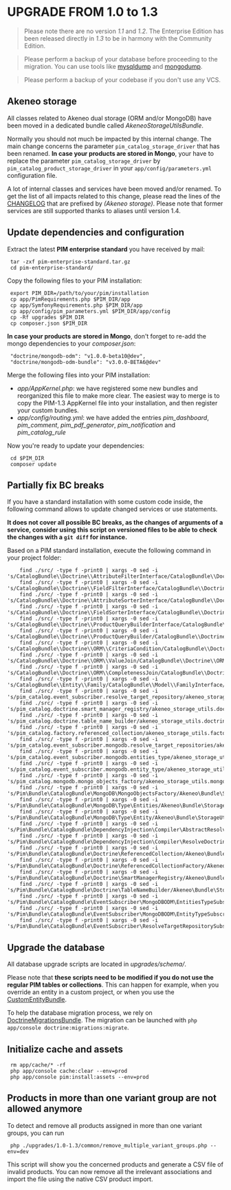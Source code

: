 # UPGRADE FROM 1.0 to 1.3

> Please note there are no version *1.1* and *1.2*. The Enterprise Edition has been released directly in *1.3* to be in harmony with the Community Edition.

> Please perform a backup of your database before proceeding to the migration. You can use tools like  [mysqldump](http://dev.mysql.com/doc/refman/5.1/en/mysqldump.html) and [mongodump](http://docs.mongodb.org/manual/reference/program/mongodump/).

> Please perform a backup of your codebase if you don't use any VCS.

## Akeneo storage

All classes related to Akeneo dual storage (ORM and/or MongoDB) have been moved in a dedicated bundle called *AkeneoStorageUtilsBundle*.

Normally you should not much be impacted by this internal change. The main change concerns the parameter `pim_catalog_storage_driver` that has been renamed. 
**In case your products are stored in Mongo**,  your have to replace the parameter `pim_catalog_storage_driver` by `pim_catalog_product_storage_driver` in your `app/config/parameters.yml` configuration file.

A lot of internal classes and services have been moved and/or renamed. To get the list of all impacts related to this change, please read the lines of the [CHANGELOG](https://github.com/akeneo/pim-community-standard/blob/master/CHANGELOG.md) that are prefixed by *(Akeneo storage)*.
Please note that former services are still supported thanks to aliases until version 1.4.

## Update dependencies and configuration

Extract the latest **PIM enterprise standard** you have received by mail:

```
 tar -zxf pim-enterprise-standard.tar.gz
 cd pim-enterprise-standard/
```
 
Copy the following files to your PIM installation:

``` 
 export PIM_DIR=/path/to/your/pim/installation
 cp app/PimRequirements.php $PIM_DIR/app
 cp app/SymfonyRequirements.php $PIM_DIR/app
 cp app/config/pim_parameters.yml $PIM_DIR/app/config
 cp -Rf upgrades $PIM_DIR
 cp composer.json $PIM_DIR
```

**In case your products are stored in Mongo**, don't forget to re-add the mongo dependencies to your *composer.json*:

```
 "doctrine/mongodb-odm": "v1.0.0-beta10@dev",
 "doctrine/mongodb-odm-bundle": "v3.0.0-BETA6@dev"
```

Merge the following files into your PIM installation:
 - *app/AppKernel.php*: we have registered some new bundles and reorganized this file to make more clear. The easiest way to merge is to copy the PIM-1.3 AppKernel file into your installation, and then register your custom bundles.
 - *app/config/routing.yml*: we have added the entries *pim_dashboard*, *pim_comment*, *pim_pdf_generator*, *pim_notification* and *pim_catalog_rule*

Now you're ready to update your dependencies:

```
 cd $PIM_DIR
 composer update
```

## Partially fix BC breaks

If you have a standard installation with some custom code inside, the following command allows to update changed services or use statements.

**It does not cover all possible BC breaks, as the changes of arguments of a service, consider using this script on versioned files to be able to check the changes with a `git diff` for instance.**

Based on a PIM standard installation, execute the following command in your project folder:

```
    find ./src/ -type f -print0 | xargs -0 sed -i 's/CatalogBundle\\Doctrine\\AttributeFilterInterface/CatalogBundle\\Doctrine\\Query\\AttributeFilterInterface/g'
    find ./src/ -type f -print0 | xargs -0 sed -i 's/CatalogBundle\\Doctrine\\FieldFilterInterface/CatalogBundle\\Doctrine\\Query\\FieldFilterInterface/g'
    find ./src/ -type f -print0 | xargs -0 sed -i 's/CatalogBundle\\Doctrine\\AttributeSorterInterface/CatalogBundle\\Doctrine\\Query\\AttributeSorterInterface/g'
    find ./src/ -type f -print0 | xargs -0 sed -i 's/CatalogBundle\\Doctrine\\FieldSorterInterface/CatalogBundle\\Doctrine\\Query\\FieldSorterInterface/g'
    find ./src/ -type f -print0 | xargs -0 sed -i 's/CatalogBundle\\Doctrine\\ProductQueryBuilderInterface/CatalogBundle\\Doctrine\\Query\\ProductQueryBuilderInterface/g'
    find ./src/ -type f -print0 | xargs -0 sed -i 's/CatalogBundle\\Doctrine\\ProductQueryBuilder/CatalogBundle\\Doctrine\\Query\\ProductQueryBuilder/g'
    find ./src/ -type f -print0 | xargs -0 sed -i 's/CatalogBundle\\Doctrine\\ORM\\CriteriaCondition/CatalogBundle\\Doctrine\\ORM\\Condition\\CriteriaCondition/g'
    find ./src/ -type f -print0 | xargs -0 sed -i 's/CatalogBundle\\Doctrine\\ORM\\ValueJoin/CatalogBundle\\Doctrine\\ORM\\Join\\ValueJoin/g'
    find ./src/ -type f -print0 | xargs -0 sed -i 's/CatalogBundle\\Doctrine\\ORM\\CompletenessJoin/CatalogBundle\\Doctrine\\ORM\\Join\\CompletenessJoin/g'
    find ./src/ -type f -print0 | xargs -0 sed -i 's/CatalogBundle\\Entity\\Family/CatalogBundle\\Model\\FamilyInterface/g'
    find ./src/ -type f -print0 | xargs -0 sed -i 's/pim_catalog.event_subscriber.resolve_target_repository/akeneo_storage_utils.event_subscriber.resolve_target_repository/g'
    find ./src/ -type f -print0 | xargs -0 sed -i 's/pim_catalog.doctrine.smart_manager_registry/akeneo_storage_utils.doctrine.smart_manager_registry/g'
    find ./src/ -type f -print0 | xargs -0 sed -i 's/pim_catalog.doctrine.table_name_builder/akeneo_storage_utils.doctrine.table_name_builder/g'
    find ./src/ -type f -print0 | xargs -0 sed -i 's/pim_catalog.factory.referenced_collection/akeneo_storage_utils.factory.referenced_collection/g'
    find ./src/ -type f -print0 | xargs -0 sed -i 's/pim_catalog.event_subscriber.mongodb.resolve_target_repositories/akeneo_storage_utils.event_subscriber.mongodb.resolve_target_repository/g'
    find ./src/ -type f -print0 | xargs -0 sed -i 's/pim_catalog.event_subscriber.mongodb.entities_type/akeneo_storage_utils.event_subscriber.mongodb.entities_type/g'
    find ./src/ -type f -print0 | xargs -0 sed -i 's/pim_catalog.event_subscriber.mongodb.entity_type/akeneo_storage_utils.event_subscriber.mongodb.entity_type/g'
    find ./src/ -type f -print0 | xargs -0 sed -i 's/pim_catalog.mongodb.mongo_objects_factory/akeneo_storage_utils.mongodb.mongo_objects_factory/g'    
    find ./src/ -type f -print0 | xargs -0 sed -i 's/Pim\Bundle\CatalogBundle\MongoDB\MongoObjectsFactory/Akeneo\Bundle\StorageUtilsBundle\MongoDB\MongoObjectsFactory/g'
    find ./src/ -type f -print0 | xargs -0 sed -i 's/Pim\Bundle\CatalogBundle\MongoDB\Type\Entities/Akeneo\Bundle\StorageUtilsBundle\MongoDB\Type\Entities/g'
    find ./src/ -type f -print0 | xargs -0 sed -i 's/Pim\Bundle\CatalogBundle\MongoDB\Type\Entity/Akeneo\Bundle\StorageUtilsBundle\MongoDB\Type\Entity/g'
    find ./src/ -type f -print0 | xargs -0 sed -i 's/Pim\Bundle\CatalogBundle\DependencyInjection\Compiler\AbstractResolveDoctrineTargetModelsPass/Akeneo\Bundle\StorageUtilsBundle\DependencyInjection\Compiler\AbstractResolveDoctrineTargetModelPass/g'
    find ./src/ -type f -print0 | xargs -0 sed -i 's/Pim\Bundle\CatalogBundle\DependencyInjection\Compiler\ResolveDoctrineTargetRepositoriesPass/Akeneo\Bundle\StorageUtilsBundle\DependencyInjection\Compiler\ResolveDoctrineTargetRepositoryPass/g'
    find ./src/ -type f -print0 | xargs -0 sed -i 's/Pim\Bundle\CatalogBundle\Doctrine\ReferencedCollection/Akeneo\Bundle\StorageUtilsBundle\Doctrine\ReferencedCollection/g'
    find ./src/ -type f -print0 | xargs -0 sed -i 's/Pim\Bundle\CatalogBundle\Doctrine\ReferencedCollectionFactory/Akeneo\Bundle\StorageUtilsBundle\Doctrine\ReferencedCollectionFactory/g'
    find ./src/ -type f -print0 | xargs -0 sed -i 's/Pim\Bundle\CatalogBundle\Doctrine\SmartManagerRegistry/Akeneo\Bundle\StorageUtilsBundle\Doctrine\SmartManagerRegistry/g'
    find ./src/ -type f -print0 | xargs -0 sed -i 's/Pim\Bundle\CatalogBundle\Doctrine\TableNameBuilder/Akeneo\Bundle\StorageUtilsBundle\Doctrine\TableNameBuilder/g'
    find ./src/ -type f -print0 | xargs -0 sed -i 's/Pim\Bundle\CatalogBundle\EventSubscriber\MongoDBODM\EntitiesTypeSubscriber/Akeneo\Bundle\StorageUtilsBundle\EventSubscriber\MongoDBODM\EntitiesTypeSubscriber/g'
    find ./src/ -type f -print0 | xargs -0 sed -i 's/Pim\Bundle\CatalogBundle\EventSubscriber\MongoDBODM\EntityTypeSubscriber/Akeneo\Bundle\StorageUtilsBundle\EventSubscriber\MongoDBODM\EntityTypeSubscriber/g'
    find ./src/ -type f -print0 | xargs -0 sed -i 's/Pim\Bundle\CatalogBundle\EventSubscriber\ResolveTargetRepositorySubscriber/Akeneo\Bundle\StorageUtilsBundle\EventSubscriber\ResolveTargetRepositorySubscriber/g'

```

## Upgrade the database

All database upgrade scripts are located in *upgrades/schema/*. 

Please  note that **these scripts need to be modified if you do not use the regular PIM tables or collections**. This can happen for example, when you override an entity in a custom project, or when you use the [CustomEntityBundle](https://github.com/akeneo/CustomEntityBundle).
 
To help the database migration process, we rely on [DoctrineMigrationsBundle](http://symfony.com/fr/doc/current/bundles/DoctrineMigrationsBundle/index.html). The migration can be launched with `php app/console doctrine:migrations:migrate`.

## Initialize cache and assets

```
 rm app/cache/* -rf
 php app/console cache:clear --env=prod
 php app/console pim:install:assets --env=prod
```

## Products in more than one variant group are not allowed anymore

To detect and remove all products assigned in more than one variant groups, you can run

```
 php ./upgrades/1.0-1.3/common/remove_multiple_variant_groups.php --env=dev
```

This script will show you the concerned products and generate a CSV file of invalid products.
You can now remove all the irrelevant associations and import the file using the native CSV product import.
